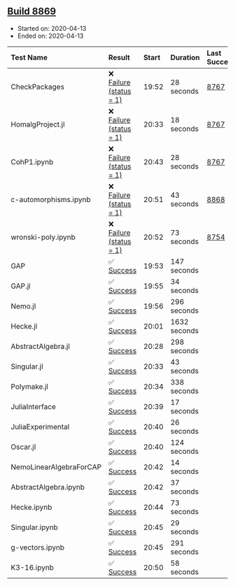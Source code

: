 ## [Build 8869](https://oscarci.mathematik.uni-kl.de/job/oscar/8869/)

* Started on: 2020-04-13
* Ended on: 2020-04-13

| Test Name    | Result | Start | Duration | Last Success | First Failure |
|:-------------|:-------|:------|:---------|:-------------|:--------------|
| CheckPackages | ❌ [Failure (status = 1)](https://oscarci.mathematik.uni-kl.de/job/oscar/8869/artifact/logs/build-8869/CheckPackages.log) | 19:52 | 28 seconds | [8767](https://oscarci.mathematik.uni-kl.de/job/oscar/8767/) | [8768](https://oscarci.mathematik.uni-kl.de/job/oscar/8768/) |
| HomalgProject.jl | ❌ [Failure (status = 1)](https://oscarci.mathematik.uni-kl.de/job/oscar/8869/artifact/logs/build-8869/HomalgProject.jl.log) | 20:33 | 18 seconds | [8767](https://oscarci.mathematik.uni-kl.de/job/oscar/8767/) | [8768](https://oscarci.mathematik.uni-kl.de/job/oscar/8768/) |
| CohP1.ipynb | ❌ [Failure (status = 1)](https://oscarci.mathematik.uni-kl.de/job/oscar/8869/artifact/logs/build-8869/CohP1.ipynb.log) | 20:43 | 28 seconds | [8767](https://oscarci.mathematik.uni-kl.de/job/oscar/8767/) | [8768](https://oscarci.mathematik.uni-kl.de/job/oscar/8768/) |
| c-automorphisms.ipynb | ❌ [Failure (status = 1)](https://oscarci.mathematik.uni-kl.de/job/oscar/8869/artifact/logs/build-8869/c-automorphisms.ipynb.log) | 20:51 | 43 seconds | [8868](https://oscarci.mathematik.uni-kl.de/job/oscar/8868/) | [8869](https://oscarci.mathematik.uni-kl.de/job/oscar/8869/) |
| wronski-poly.ipynb | ❌ [Failure (status = 1)](https://oscarci.mathematik.uni-kl.de/job/oscar/8869/artifact/logs/build-8869/wronski-poly.ipynb.log) | 20:52 | 73 seconds | [8754](https://oscarci.mathematik.uni-kl.de/job/oscar/8754/) | [8755](https://oscarci.mathematik.uni-kl.de/job/oscar/8755/) |
| GAP | ✅ [Success](https://oscarci.mathematik.uni-kl.de/job/oscar/8869/artifact/logs/build-8869/GAP.log) | 19:53 | 147 seconds |  |  |
| GAP.jl | ✅ [Success](https://oscarci.mathematik.uni-kl.de/job/oscar/8869/artifact/logs/build-8869/GAP.jl.log) | 19:55 | 34 seconds |  |  |
| Nemo.jl | ✅ [Success](https://oscarci.mathematik.uni-kl.de/job/oscar/8869/artifact/logs/build-8869/Nemo.jl.log) | 19:56 | 296 seconds |  |  |
| Hecke.jl | ✅ [Success](https://oscarci.mathematik.uni-kl.de/job/oscar/8869/artifact/logs/build-8869/Hecke.jl.log) | 20:01 | 1632 seconds |  |  |
| AbstractAlgebra.jl | ✅ [Success](https://oscarci.mathematik.uni-kl.de/job/oscar/8869/artifact/logs/build-8869/AbstractAlgebra.jl.log) | 20:28 | 298 seconds |  |  |
| Singular.jl | ✅ [Success](https://oscarci.mathematik.uni-kl.de/job/oscar/8869/artifact/logs/build-8869/Singular.jl.log) | 20:33 | 43 seconds |  |  |
| Polymake.jl | ✅ [Success](https://oscarci.mathematik.uni-kl.de/job/oscar/8869/artifact/logs/build-8869/Polymake.jl.log) | 20:34 | 338 seconds |  |  |
| JuliaInterface | ✅ [Success](https://oscarci.mathematik.uni-kl.de/job/oscar/8869/artifact/logs/build-8869/JuliaInterface.log) | 20:39 | 17 seconds |  |  |
| JuliaExperimental | ✅ [Success](https://oscarci.mathematik.uni-kl.de/job/oscar/8869/artifact/logs/build-8869/JuliaExperimental.log) | 20:40 | 26 seconds |  |  |
| Oscar.jl | ✅ [Success](https://oscarci.mathematik.uni-kl.de/job/oscar/8869/artifact/logs/build-8869/Oscar.jl.log) | 20:40 | 124 seconds |  |  |
| NemoLinearAlgebraForCAP | ✅ [Success](https://oscarci.mathematik.uni-kl.de/job/oscar/8869/artifact/logs/build-8869/NemoLinearAlgebraForCAP.log) | 20:42 | 14 seconds |  |  |
| AbstractAlgebra.ipynb | ✅ [Success](https://oscarci.mathematik.uni-kl.de/job/oscar/8869/artifact/logs/build-8869/AbstractAlgebra.ipynb.log) | 20:42 | 37 seconds |  |  |
| Hecke.ipynb | ✅ [Success](https://oscarci.mathematik.uni-kl.de/job/oscar/8869/artifact/logs/build-8869/Hecke.ipynb.log) | 20:44 | 73 seconds |  |  |
| Singular.ipynb | ✅ [Success](https://oscarci.mathematik.uni-kl.de/job/oscar/8869/artifact/logs/build-8869/Singular.ipynb.log) | 20:45 | 29 seconds |  |  |
| g-vectors.ipynb | ✅ [Success](https://oscarci.mathematik.uni-kl.de/job/oscar/8869/artifact/logs/build-8869/g-vectors.ipynb.log) | 20:45 | 291 seconds |  |  |
| K3-16.ipynb | ✅ [Success](https://oscarci.mathematik.uni-kl.de/job/oscar/8869/artifact/logs/build-8869/K3-16.ipynb.log) | 20:50 | 58 seconds |  |  |
